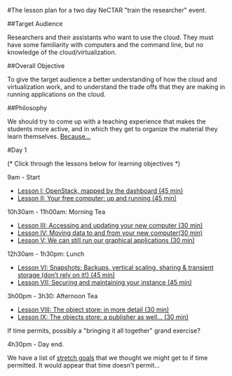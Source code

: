 #The lesson plan for a two day NeCTAR "train the researcher" event.

##Target Audience

Researchers and their assistants  who want to use the cloud. They must have some familiarity with computers and the 
command line, but no knowledge of the cloud/virtualization.

##Overall Objective

To give the target audience a better understanding of how the cloud and virtualization work, and to understand the 
trade offs that they are making in running applications on the cloud.

##Philosophy

We should try to come up with a teaching experience that makes the students more active, and in which they get to 
organize the material they learn themselves. [Because...](http://mindhacks.com/2011/10/24/make-study-more-effective-the-easy-way/)

#Day 1

(* Click through the lessons below for learning objectives *)

9am - Start 

* [Lesson I: OpenStack, mapped by the dashboard (45 min)](lesson_I.md)
* [Lesson II: Your free computer: up and running (45 min)](lesson_II.md)

10h30am - 11h00am: Morning Tea

* [Lesson III: Accessing and updating your new computer (30 min)](lesson_III.md)
* [Lesson IV: Moving data to and from your new computer(30 min)](lesson_IV.md)
* [Lesson V: We can still run our graphical applications (30 min)](lesson_V.md)

12h30am - 1h30pm: Lunch

* [Lesson VI: Snapshots: Backups, vertical scaling, sharing & transient storage (don’t rely on it!) (45 min)](lesson_VI.md)
* [Lesson VII: Securing and maintaining your instance (45 min)](lesson_VII.md)

3h00pm - 3h30: Afternoon Tea

* [Lesson VIII: The object store: in more detail (30 min)](lesson_VIII.md)
* [Lesson IX: The objects store: a publisher as well… (30 min)](lesson_IX.md)

If time permits, possibly a "bringing it all together" grand exercise?

4h30pm - Day end.

We have a list of [stretch goals](stretch_goals.md) that we thought we might get to if time permitted. It would
appear that time doesn't permit...